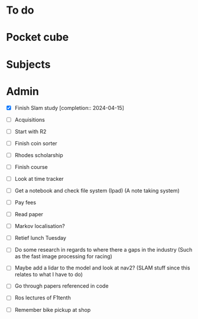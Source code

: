 # To do

# Pocket cube

# Subjects

# Admin
- [x] Finish Slam study  [completion:: 2024-04-15]
- [ ] Acquisitions
- [ ] Start with R2
- [ ] Finish coin sorter
- [ ] Rhodes scholarship
- [ ] Finish course
- [ ] Look at time tracker
- [ ] Get a notebook and check file system (Ipad) (A note taking system)
- [ ] Pay fees
- [ ] Read paper
- [ ] Markov localisation?

- [ ]  Retief lunch Tuesday

- [ ] Do some research in regards to where there a gaps in the industry (Such as the fast image processing for racing)
- [ ] Maybe add a lidar to the model and look at nav2? (SLAM stuff since this relates to what I have to do)
- [ ] Go through papers referenced in code
- [ ] Ros lectures of F1tenth

- [ ] Remember bike pickup at shop